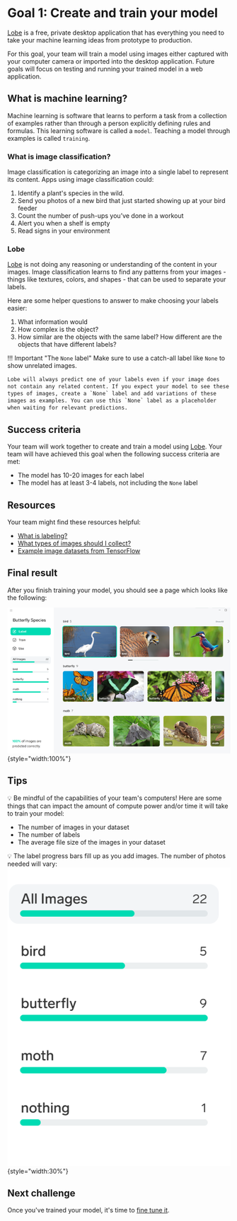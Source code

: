 # Goal 1: Create and train your model

[Lobe] is a free, private desktop application that has everything you need to take your machine learning ideas from prototype to production. 

For this goal, your team will train a model using images either captured with your computer camera or imported into the desktop application. Future goals will focus on testing and running your trained model in a web application.

## What is machine learning?
Machine learning is software that learns to perform a task from a collection of examples rather than through a person explicitly defining rules and formulas. This learning software is called a `model`. Teaching a model through examples is called `training`.

### What is image classification?
Image classification is categorizing an image into a single label to represent its content. Apps using image classification could:

1. Identify a plant's species in the wild.
1. Send you photos of a new bird that just started showing up at your bird feeder
1. Count the number of push-ups you’ve done in a workout
1. Alert you when a shelf is empty
1. Read signs in your environment

### Lobe

[Lobe] is not doing any reasoning or understanding of the content in your images. Image classification learns to find any patterns from your images - things like textures, colors, and shapes - that can be used to separate your labels.

Here are some helper questions to answer to make choosing your labels easier:

1. What information would 
1. How complex is the object?
1. How similar are the objects with the same label? How different are the objects that have different labels?

!!! Important "The `None` label"
    Make sure to use a catch-all label like `None` to show unrelated images.
    
    Lobe will always predict one of your labels even if your image does not contain any related content. If you expect your model to see these types of images, create a `None` label and add variations of these images as examples. You can use this `None` label as a placeholder when waiting for relevant predictions.


## Success criteria

Your team will work together to create and train a model using [Lobe]. Your team will have achieved this goal when the following success criteria are met:

- The model has 10-20 images for each label
- The model has at least 3-4 labels, not including the `None` label

## Resources

Your team might find these resources helpful:

- [What is labeling?](https://www.lobe.ai/docs/label/label)
- [What types of images should I collect?](https://www.lobe.ai/docs/label/label#accordion-what-types-of-images-should-i-collect)
- [Example image datasets from TensorFlow](https://www.tensorflow.org/datasets/catalog/overview#image_classification)


## Final result

After you finish training your model, you should see a page which looks like the following:

![Screenshot of the starting page, showing a link to login, a picture of a dog with the heading Isn't this a cute Pekinese dog?](./media/lobe_label-complete.png){style="width:100%"}

## Tips

💡 Be mindful of the capabilities of your team's computers! Here are some things that can impact the amount of compute power and/or time it will take to train your model:

- The number of images in your dataset
- The number of labels
- The average file size of the images in your dataset

💡 The label progress bars fill up as you add images. The number of photos needed will vary:
![Screenshot of the Lobe application user interface, which shows progress bars underneath labels with the number of photos for each label](./media/lobe-ui_label-progress-bars.png){style="width:30%"}

## Next challenge

Once you've trained your model, it's time to [fine tune it](./2-test.md).

<!-- References -->
[Lobe]: https://www.lobe.ai